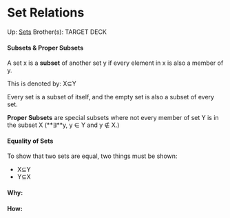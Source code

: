 # Set Relations

Up: [Sets](sets)
Brother(s):
TARGET DECK

#### Subsets & Proper Subsets
A set x is a **subset** of another set y if every element in x is also a member of y.

This is denoted by:
	X⊆Y

Every set is a subset of itself, and the empty set is also a subset of every set.

**Proper Subsets** are special subsets where not every member of set Y is in the subset X (**∃**y, y ∈ Y and y ∉ X.)

#### Equality of Sets
To show that two sets are equal, two things must be shown:
 - X⊆Y
 - Y⊆X
	

































#### Why:
#### How:









